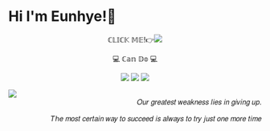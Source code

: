 # Hi I'm Eunhye!🐰

 <div align="center">
 
ℂ𝕃𝕀ℂ𝕂 𝕄𝔼!👉<a href="https://blog.naver.com/studyeunhye/222758339206">![](https://img.shields.io/badge/BLOG-03C75A?style=flatsquare&logo=NAVER&logoColor=white)</a>

 💻 ℂ𝕒𝕟 𝔻𝕠 💻

 
 ![](https://img.shields.io/badge/HTML5-E34F26?style=flatsquare&logo=HTML5&logoColor=white)
 ![](https://img.shields.io/badge/CSS3-1572B6?style=flat&logo=CSS3&logoColor=white)
![](https://img.shields.io/badge/JavaScript-F7DF1E?style=flat&logo=JavaScript&logoColor=white)
</div>


<div align="left">
<img src="https://github-readme-stats.vercel.app/api/top-langs/?username=byuneunhye&theme=dracula&exclude_repo=Computer-Science-Engineering&layout=compact&langs_count=10"/>
<div align="right">
𝑂𝑢𝑟 𝑔𝑟𝑒𝑎𝑡𝑒𝑠𝑡 𝑤𝑒𝑎𝑘𝑛𝑒𝑠𝑠 𝑙𝑖𝑒𝑠 𝑖𝑛 𝑔𝑖𝑣𝑖𝑛𝑔 𝑢𝑝. 

𝑇ℎ𝑒 𝑚𝑜𝑠𝑡 𝑐𝑒𝑟𝑡𝑎𝑖𝑛 𝑤𝑎𝑦 𝑡𝑜 𝑠𝑢𝑐𝑐𝑒𝑒𝑑 𝑖𝑠 𝑎𝑙𝑤𝑎𝑦𝑠 𝑡𝑜 𝑡𝑟𝑦 𝑗𝑢𝑠𝑡 𝑜𝑛𝑒 𝑚𝑜𝑟𝑒 𝑡𝑖𝑚𝑒



